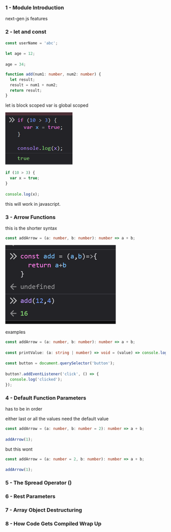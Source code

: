 ### 1 - Module Introduction

next-gen js features

### 2 - let and const

```ts
const userName = 'abc';

let age = 12;

age = 34;
```

```ts
function add(num1: number, num2: number) {
  let result;
  result = num1 + num2;
  return result;
}
```

let is block scoped
var is global scoped

![](../img/9.png)

```js
if (10 > 3) {
  var x = true;
}

console.log(x);
```

this will work in javascript.

### 3 - Arrow Functions

this is the shorter syntax

```ts
const addArrow = (a: number, b: number): number => a + b;
```

![](../img/10.png)

examples

```ts
const addArrow = (a: number, b: number): number => a + b;

const printValue: (a: string | number) => void = (value) => console.log(value);

const button = document.querySelector('button');

button?.addEventListener('click', () => {
  console.log('clicked');
});
```

### 4 - Default Function Parameters

has to be in order

either last or all the values need the default value

```ts
const addArrow = (a: number, b: number = 2): number => a + b;

addArrow(1);
```

but this wont

```ts
const addArrow = (a: number = 2, b: number): number => a + b;

addArrow(1);
```

### 5 - The Spread Operator ()

### 6 - Rest Parameters

### 7 - Array Object Destructuring

### 8 - How Code Gets Compiled Wrap Up
